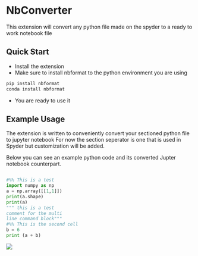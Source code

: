 # NbConverter

This extension will convert any python file made on the spyder to a ready to work notebook file

## Quick Start

* Install the extension
* Make sure to install nbformat to the python environment you are using

```bash
pip install nbformat 
conda install nbformat
```

* You are ready to use it

## Example Usage

The extension is written to conveniently convert your sectioned python file to jupyter notebook 
For now the section seperator is one that is used in Spyder but customization will be added.

Below you can see an example python code and its converted Jupter notebook counterpart.

```python

#%% This is a test
import numpy as np
a = np.array([[1,1]])
print(a.shape)
print(a)
""" this is a test
comment for the multi
line command block"""
#%% This is the second cell
b = 6
print (a + b)

```

![](https://i.imgur.com/cYOjNEm.jpg)